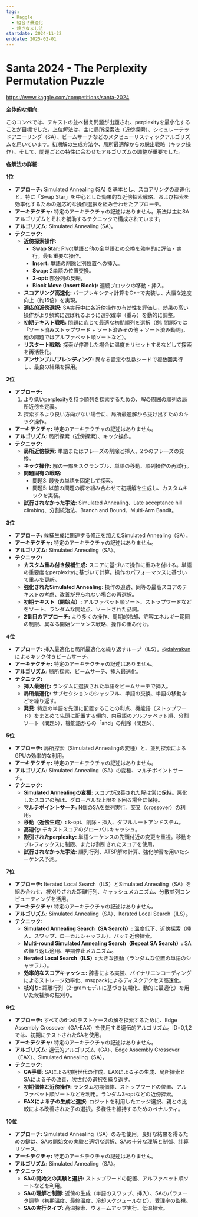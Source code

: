 ```yaml
---
tags:
  - Kaggle
  - 組合せ最適化
  - 焼きなまし法
startdate: 2024-11-22
enddate: 2025-02-01
---
```

# Santa 2024 - The Perplexity Permutation Puzzle
https://www.kaggle.com/competitions/santa-2024

**全体的な傾向:**

このコンペでは、テキストの並べ替え問題が出題され、perplexityを最小化することが目標でした。上位解法は、主に局所探索法（近傍探索）、シミュレーテッドアニーリング（SA）、ビームサーチなどのメタヒューリスティックアルゴリズムを用いています。初期解の生成方法や、局所最適解からの脱出戦略（キック操作）、そして、問題ごとの特性に合わせたアルゴリズムの調整が重要でした。

**各解法の詳細:**

**1位**

-   **アプローチ:** Simulated Annealing (SA) を基本とし、スコアリングの高速化と、特に「Swap Star」を中心とした効果的な近傍探索戦略、および探索を効率化するための適応的な操作選択を組み合わせたアプローチ。
-   **アーキテクチャ:** 特定のアーキテクチャの記述はありません。解法は主にSAアルゴリズムとそれを補助するテクニックで構成されています。
-   **アルゴリズム:** Simulated Annealing (SA)。
-   **テクニック:**
    -   **近傍探索操作:**
        -   **Swap Star:** Pivot単語と他の全単語との交換を効率的に評価・実行。最も重要な操作。
        -   **Insert:** 単語の削除と別位置への挿入。
        -   **Swap:** 2単語の位置交換。
        -   **2-opt:** 部分列の反転。
        -   **Block Move (Insert Block):** 連続ブロックの移動・挿入。
    -   **スコアリング高速化:** パープレキシティ計算をC++で実装し、大幅な速度向上（約15倍）を実現。
    -   **適応的近傍選択:** SA実行中に各近傍操作の有効性を評価し、効果の高い操作がより頻繁に選ばれるように選択確率（重み）を動的に調整。
    -   **初期テキスト戦略:** 問題に応じて最適な初期順列を選択（例: 問題5では「ソート済みストップワード + ソート済みその他 + ソート済み動詞」、他の問題ではアルファベット順ソートなど）。
    -   **リスタート戦略:** 探索が停滞した場合に温度をリセットするなどして探索を再活性化。
    -   **アンサンブル/ブレンディング:** 異なる設定や乱数シードで複数回実行し、最良の結果を採用。

**2位**

- **アプローチ:**
    1. より低いperplexityを持つ順列を探索するための、解の周囲の順列の局所近傍を定義。
    2. 探索するより良い方向がない場合に、局所最適解から抜け出すためのキック操作。
- **アーキテクチャ:** 特定のアーキテクチャの記述はありません。
- **アルゴリズム:** 局所探索（近傍探索）、キック操作。
- **テクニック:**
    - **局所近傍探索:** 単語またはフレーズの削除と挿入、2つのフレーズの交換。
    - **キック操作:** 解の一部をスクランブル、単語の移動、順列操作の再試行。
    - **問題固有の戦略:**
        - 問題3: 最後の単語を固定して探索。
        - 問題5: 以前の問題の解を組み合わせて初期解を生成し、カスタムキックを実装。
    - **試行されなかった手法:** Simulated Annealing、Late acceptance hill climbing、分割統治法、Branch and Bound、Multi-Arm Bandit。

**3位**

- **アプローチ:** 候補生成に関連する修正を加えたSimulated Annealing（SA）。
- **アーキテクチャ:** 特定のアーキテクチャの記述はありません。
- **アルゴリズム:** Simulated Annealing（SA）。
- **テクニック:**
    - **カスタム重み付き候補生成:** スコアに基づいて操作に重みを付ける。単語の重要度をperplexityに基づいて計算。操作のパフォーマンスに基づいて重みを更新。
    - **強化されたSimulated Annealing:** 操作の追跡、同等の最高スコアのテキストの考慮、改善が見られない場合の再選択。
    - **初期テキスト（開始点）:** アルファベット順ソート、ストップワードなどをソート、ランダムな開始点、ソートされた品詞。
    - **2番目のアプローチ:** より多くの操作、周期的冷却、許容エネルギー範囲の制限、異なる開始シーケンス戦略、操作の重み付け。

**4位**

- **アプローチ:** 挿入最適化と局所最適化を繰り返すループ（ILS）。[@daiwakun](https://www.kaggle.com/daiwakun)によるキック付きビームサーチ。
- **アーキテクチャ:** 特定のアーキテクチャの記述はありません。
- **アルゴリズム:** 局所探索、ビームサーチ、挿入最適化。
- **テクニック:**
    - **挿入最適化:** ランダムに選択された単語をビームサーチで挿入。
    - **局所最適化:** サブセクションのシャッフル、単語の交換、単語の移動などを繰り返す。
    - **発見:** 特定の単語を先頭に配置することの利点、機能語（ストップワード）をまとめて先頭に配置する傾向、内容語のアルファベット順、分割ソート（問題5）、機能語からの「and」の削除（問題5）。

**5位**

- **アプローチ:** 局所探索（Simulated Annealingの変種）と、並列探索によるGPUの効率的な利用。
- **アーキテクチャ:** 特定のアーキテクチャの記述はありません。
- **アルゴリズム:** Simulated Annealing（SA）の変種、マルチポイントサーチ。
- **テクニック:**
    - **Simulated Annealingの変種:** スコアが改善された解は常に保持。悪化したスコアの解は、グローバルな上限を下回る場合に保持。
    - **マルチポイントサーチ:** N個のSAを並列実行。交叉（crossover）の利用。
    - **移動（近傍生成）:** k-opt、削除 - 挿入、ダブルルートアンドステム。
    - **高速化:** テキストスコアのグローバルキャッシュ。
    - **割引されたperplexity:** 単語シーケンスの先頭付近の変更を重視。移動をプレフィックスに制限、または割引されたスコアを使用。
    - **試行されなかった手法:** 順列行列、ATSP解の計算、強化学習を用いたシーケンス予測。

**7位**

- **アプローチ:** Iterated Local Search（ILS）とSimulated Annealing（SA）を組み合わせ、枝刈りされた距離行列、キャッシュメカニズム、分散並列コンピューティングを活用。
- **アーキテクチャ:** 特定のアーキテクチャの記述はありません。
- **アルゴリズム:** Simulated Annealing（SA）、Iterated Local Search（ILS）。
- **テクニック:**
    - **Simulated Annealing Search（SA Search）:** 温度低下、近傍探索（挿入、スワップ、ローカルシャッフル）、バッチ近傍探索。
    - **Multi-round Simulated Annealing Search（Repeat SA Search）:** SAの繰り返し適用、早期停止メカニズム。
    - **Iterated Local Search（ILS）:** 大きな摂動（ランダムな位置の単語のシャッフル）。
    - **効率的なスコアキャッシュ:** 辞書による実装、バイナリエンコーディングによるストレージ効率化、msgpackによるディスクアクセス高速化。
    - **枝刈り:** 距離行列（2-gramモデルに基づき初期化、動的に最適化）を用いた候補解の枝刈り。

**9位**

- **アプローチ:** すべての6つのテストケースの解を探索するために、Edge Assembly Crossover（GA-EAX）を使用する遺伝的アルゴリズム。ID=0,1,2では、初期にテストされたSAを使用。
- **アーキテクチャ:** 特定のアーキテクチャの記述はありません。
- **アルゴリズム:** 遺伝的アルゴリズム（GA）、Edge Assembly Crossover（EAX）、Simulated Annealing（SA）。
- **テクニック:**
    - **GA手順:** SAによる初期世代の作成、EAXによる子の生成、局所探索とSAによる子の改善、次世代の選択を繰り返す。
    - **初期個体と近傍操作:** ランダム初期個体、ストップワードの位置、アルファベット順ソートなどを利用。ランダム3-optなどの近傍探索。
    - **EAXによる子の生成と選択:** ロジットを利用したエッジ選択、親との比較による改善された子の選択。多様性を維持するためのペナルティ。

**10位**

- **アプローチ:** Simulated Annealing（SA）のみを使用。良好な結果を得るための鍵は、SAの開始文の実験と適切な選択、SAの十分な理解と制御、計算リソース。
- **アーキテクチャ:** 特定のアーキテクチャの記述はありません。
- **アルゴリズム:** Simulated Annealing（SA）。
- **テクニック:**
    - **SAの開始文の実験と選択:** ストップワードの配置、アルファベット順ソートなどを利用。
    - **SAの理解と制御:** 近傍の生成（単語のスワップ、挿入）、SAのパラメータ調整（初期温度、最終温度、冷却スケジュールなど）、受理率の監視。
    - **SAの実行タイプ:** 高温探索、ウォームアップ実行、低温探索。